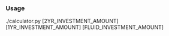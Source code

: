 ### Usage

./calculator.py [2YR_INVESTMENT_AMOUNT] [1YR_INVESTMENT_AMOUNT] [FLUID_INVESTMENT_AMOUNT]

